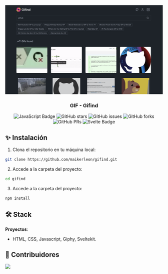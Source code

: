 <div align="center">
    <img src="./static/web.png" /> 
  <h3>
    <strong>GIF - Gifind</strong>
  </h3>
</div>

<p></p>

<div align="center">

![JavaScript Badge](https://img.shields.io/badge/JavaScript-F7DF1E?logo=javascript&logoColor=000&style=flat)
![GitHub stars](https://img.shields.io/github/stars/maikerleon/gifind)
![GitHub issues](https://img.shields.io/github/issues/maikerleon/gifind)
![GitHub forks](https://img.shields.io/github/forks/maikerleon/gifind)
![GitHub PRs](https://img.shields.io/github/issues-pr/maikerleon/gifind)
![Svelte Badge](https://img.shields.io/badge/Svelte-ff3e00?logo=svelte&logoColor=fff&style=flat)

</div>

## ✨ Instalación

1. Clona el repositorio en tu máquina local:

```bash
git clone https://github.com/maikerleon/gifind.git
```

2. Accede a la carpeta del proyecto:

```bash
cd gifind
```

3. Accede a la carpeta del proyecto:

```bash
npm install
```

## 🛠️ Stack

**Proyectos**:

- HTML, CSS, Javascript, Giphy, Sveltekit.

## 👑 Contribuidores

<a href="https://github.com/maikerleon/gifind/graphs/contributors">
  <img src="https://contrib.rocks/image?repo=maikerleon/gifind" />
</a>